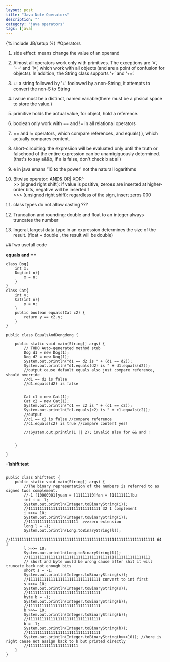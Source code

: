 ```yaml
---
layout: post
title: "Java Note Operators"
description: ""
category: "java operators"
tags: [java]
---
```

{% include JB/setup %}
#Operators
1. side effect: means change the value of an operand

2. Almost all operators work only with primitives. The exceptions are ‘=‘, ‘==‘ and ‘!=‘, which work with all objects (and are a point of confusion for objects). In addition, the String class supports ‘+’ and ‘+=‘.

3. +: a string followed by '+' foolowed by a non-String, it attempts to convert the non-S to String

4. lvalue must be a distinct, named variable(there must be a phsical space to store the value.)

5. primitive holds the actual value, for object, hold a reference.

6. boolean only work with == and != in all relational operators

7. \== and \!= operators, which compare references, and equals( ), which actually compares content.

8. short-circuiting: the expresiion will be evaluated only until the truth or falsehood of the entire expression can be unamigiguously determined. (that's to say a&&b, if a is false, don't check b at all)

9. e in java emans '10 to the power' not the natural logarithms

10. Bitwise operator: AND& OR| XOR^   
	\>> (signed right shift): if value is positive, zeroes are inserted at higher-order bits, negative will be inserted 1  
	\>>> (unsigned right shift):  regardless of the sign, insert zeros 000
	
11. class types do not allow casting ???

12. Truncation and rounding: double and float to an integer always truncates the number

13. Ingeral, largest data type in an expression determines the size of the result. (float + double , the result will be double)

##Two usefull code

**equals and ==**

```
class Dog{
	int x;
	Dog(int n){
		x = n;
	}
}
class Cat{
	int y;
	Cat(int n){
		y = n;
	}
	public boolean equals(Cat c2) {
		return y == c2.y;
	}
}

public class EqualsAndDengdeng {

	public static void main(String[] args) {
		// TODO Auto-generated method stub
		Dog d1 = new Dog(1);
		Dog d2 = new Dog(1);
		System.out.println("d1 == d2 is " + (d1 == d2));
		System.out.println("d1.equals(d2) is " + d1.equals(d2));
		//output cause default equals also just compare reference, should override
		//d1 == d2 is false
		//d1.equals(d2) is false

		
		Cat c1 = new Cat(1);
		Cat c2 = new Cat(1);
		System.out.println("c1 == c2 is " + (c1 == c2)); 
		System.out.println("c1.equals(c2) is " + c1.equals(c2));
		//output
		//c1 == c2 is false //compare reference
		//c1.equals(c2) is true //compare content yes!
		
		//!System.out.println(1 || 2); invalid also for && and !
		
		
	}

}

```

**-1shift test**

```

public class ShiftTest {
	public static void main(String[] args) {
		//The binary representation of the numbers is referred to as signed twos complement.
		//-1 [10000001]yuan = [11111110]fan = [11111111]bu
	    int i = -1;
	    System.out.println(Integer.toBinaryString(i));
	    //11111111111111111111111111111111 32 1 complement
	    i >>>= 10;
	    System.out.println(Integer.toBinaryString(i));
	    //1111111111111111111111  >>>zero extension
	    long l = -1;
	    System.out.println(Long.toBinaryString(l));
	    //1111111111111111111111111111111111111111111111111111111111111111 64 1
	    l >>>= 10;
	    System.out.println(Long.toBinaryString(l));
	    //111111111111111111111111111111111111111111111111111111
	    // short and byte would be wrong cause after shit it will truncate back not enough bits
	    short s = -1;
	    System.out.println(Integer.toBinaryString(s));
	    //11111111111111111111111111111111 convert to int first
	    s >>>= 10;
	    System.out.println(Integer.toBinaryString(s));
	    //11111111111111111111111111111111
	    byte b = -1;
	    System.out.println(Integer.toBinaryString(b));
	    //11111111111111111111111111111111
	    b >>>= 10;
	    System.out.println(Integer.toBinaryString(b));
	    //11111111111111111111111111111111
	    b = -1;
	    System.out.println(Integer.toBinaryString(b));
	    //11111111111111111111111111111111
	    System.out.println(Integer.toBinaryString(b>>>10)); //here is right cause not assign back to b but printed directly
	    //1111111111111111111111
	}
}

```